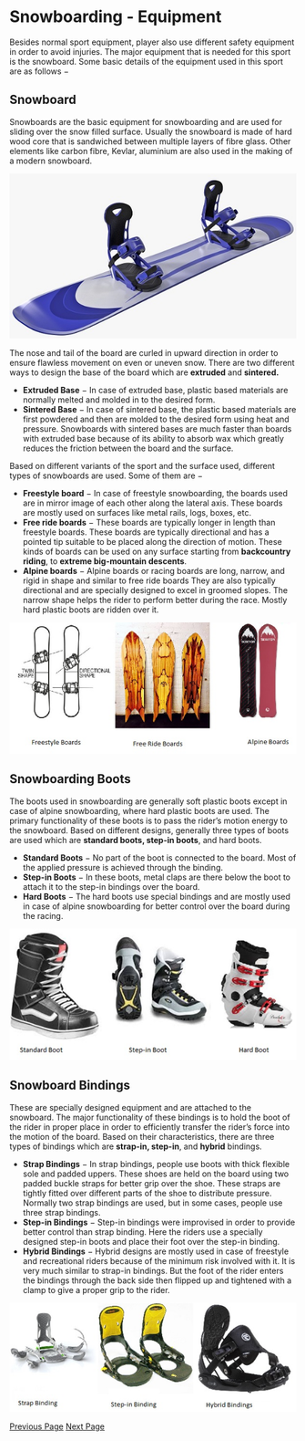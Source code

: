 # Snowboarding - Equipment
Besides normal sport equipment, player also use different safety equipment in order to avoid injuries. The major equipment that is needed for this sport is the snowboard. Some basic details of the equipment used in this sport are as follows −

## Snowboard
Snowboards are the basic equipment for snowboarding and are used for sliding over the snow filled surface. Usually the snowboard is made of hard wood core that is sandwiched between multiple layers of fibre glass. Other elements like carbon fibre, Kevlar, aluminium are also used in the making of a modern snowboard.

![Snowboard](../snowboarding/images/snowboard.jpg)

The nose and tail of the board are curled in upward direction in order to ensure flawless movement on even or uneven snow. There are two different ways to design the base of the board which are **extruded** and **sintered.**

   * **Extruded Base** − In case of extruded base, plastic based materials are normally melted and molded in to the desired form.
   * **Sintered Base** − In case of sintered base, the plastic based materials are first powdered and then are molded to the desired form using heat and pressure. Snowboards with sintered bases are much faster than boards with extruded base because of its ability to absorb wax which greatly reduces the friction between the board and the surface.

Based on different variants of the sport and the surface used, different types of snowboards are used. Some of them are −

   * **Freestyle board** − In case of freestyle snowboarding, the boards used are in mirror image of each other along the lateral axis. These boards are mostly used on surfaces like metal rails, logs, boxes, etc.
   * **Free ride boards** − These boards are typically longer in length than freestyle boards. These boards are typically directional and has a pointed tip suitable to be placed along the direction of motion. These kinds of boards can be used on any surface starting from **backcountry riding**, to **extreme big-mountain descents**.
   * **Alpine boards** − Alpine boards or racing boards are long, narrow, and rigid in shape and similar to free ride boards They are also typically directional and are specially designed to excel in groomed slopes. The narrow shape helps the rider to perform better during the race. Mostly hard plastic boots are ridden over it.

![Boards](../snowboarding/images/boards.jpg)

## Snowboarding Boots
The boots used in snowboarding are generally soft plastic boots except in case of alpine snowboarding, where hard plastic boots are used. The primary functionality of these boots is to pass the rider’s motion energy to the snowboard. Based on different designs, generally three types of boots are used which are **standard boots, step-in boots**, and hard boots.

   * **Standard Boots** − No part of the boot is connected to the board. Most of the applied pressure is achieved through the binding.
   * **Step-in Boots** − In these boots, metal claps are there below the boot to attach it to the step-in bindings over the board.
   * **Hard Boots** − The hard boots use special bindings and are mostly used in case of alpine snowboarding for better control over the board during the racing.

![Snowboarding Boots](../snowboarding/images/snowboarding_boots.jpg)

## Snowboard Bindings
These are specially designed equipment and are attached to the snowboard. The major functionality of these bindings is to hold the boot of the rider in proper place in order to efficiently transfer the rider’s force into the motion of the board. Based on their characteristics, there are three types of bindings which are **strap-in, step-in**, and **hybrid** bindings.

   * **Strap Bindings** − In strap bindings, people use boots with thick flexible sole and padded uppers. These shoes are held on the board using two padded buckle straps for better grip over the shoe. These straps are tightly fitted over different parts of the shoe to distribute pressure. Normally two strap bindings are used, but in some cases, people use three strap bindings.
   * **Step-in Bindings** − Step-in bindings were improvised in order to provide better control than strap binding. Here the riders use a specially designed step-in boots and place their foot over the step-in binding.
   * **Hybrid Bindings** − Hybrid designs are mostly used in case of freestyle and recreational riders because of the minimum risk involved with it. It is very much similar to strap-in bindings. But the foot of the rider enters the bindings through the back side then flipped up and tightened with a clamp to give a proper grip to the rider.

![Bindings](../snowboarding/images/bindings.jpg)


[Previous Page](../snowboarding/snowboarding_overview.md) [Next Page](../snowboarding/snowboarding_playing_environment.md) 
